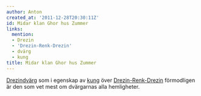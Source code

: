 ```yaml
---
author: Anton
created_at: '2011-12-28T20:30:11Z'
id: Midar klan Ghor hus Zummer
links:
  mention:
  - Drezin
  - 'Drezin-Renk-Drezin'
  - dvärg
  - kung
title: Midar klan Ghor hus Zummer
---
```


[Drezin][][dvärg] som i egenskap av [kung] över [Drezin-Renk-Drezin] förmodligen är den som vet mest
om dvärgarnas alla hemligheter.

  [Drezin]: Drezin
  [dvärg]: dvärg
  [kung]: kung
  [Drezin-Renk-Drezin]: Drezin-Renk-Drezin
